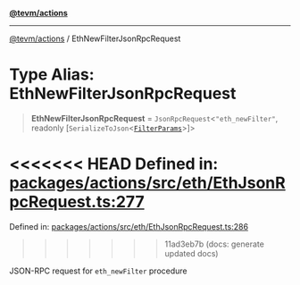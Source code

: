 [**@tevm/actions**](../README.md)

***

[@tevm/actions](../globals.md) / EthNewFilterJsonRpcRequest

# Type Alias: EthNewFilterJsonRpcRequest

> **EthNewFilterJsonRpcRequest** = `JsonRpcRequest`\<`"eth_newFilter"`, readonly \[`SerializeToJson`\<[`FilterParams`](FilterParams.md)\>\]\>

<<<<<<< HEAD
Defined in: [packages/actions/src/eth/EthJsonRpcRequest.ts:277](https://github.com/evmts/tevm-monorepo/blob/main/packages/actions/src/eth/EthJsonRpcRequest.ts#L277)
=======
Defined in: [packages/actions/src/eth/EthJsonRpcRequest.ts:286](https://github.com/evmts/tevm-monorepo/blob/main/packages/actions/src/eth/EthJsonRpcRequest.ts#L286)
>>>>>>> 11ad3eb7b (docs: generate updated docs)

JSON-RPC request for `eth_newFilter` procedure
